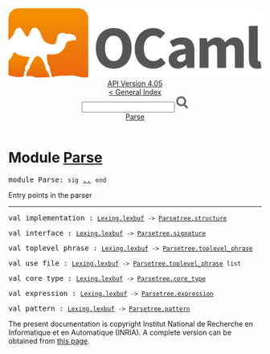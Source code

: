 <!-- ((! set title API !)) ((! set documentation !)) ((! set api !)) ((! set nobreadcrumb !)) -->
<div class="api"><header><nav class="toc brand"><a class="brand" href="https://ocaml.org/"><img src="colour-logo-gray.svg" class="svg" alt="OCaml"></a></nav><nav class="toc"><div class="toc_version"><a href="/docs" id="version-select">API Version 4.05</a></div><a href="index.html">&lt; General Index</a><div class="api_search"><input type="text" name="apisearch" id="api_search" oninput="mySearch(false);" onkeypress="this.oninput();" onclick="this.oninput();" onpaste="this.oninput();">
<img src="search_icon.svg" alt="Search" class="svg" onclick="mySearch(false)"></div>
<div id="search_results"></div><div class="toc_title"><a href="#top">Parse</a></div><ul></ul></nav></header>

<h1>Module <a href="type_Parse.html">Parse</a></h1>

<pre><span class="keyword">module</span> Parse: <code class="code"><span class="keyword">sig</span></code> <a href="Parse.html">..</a> <code class="code"><span class="keyword">end</span></code></pre><div class="info module top">
Entry points in the parser<br>
</div>
<hr width="100%">

<pre><span id="VALimplementation"><span class="keyword">val</span> implementation</span> : <code class="type"><a href="Lexing.html#TYPElexbuf">Lexing.lexbuf</a> -&gt; <a href="Parsetree.html#TYPEstructure">Parsetree.structure</a></code></pre>
<pre><span id="VALinterface"><span class="keyword">val</span> interface</span> : <code class="type"><a href="Lexing.html#TYPElexbuf">Lexing.lexbuf</a> -&gt; <a href="Parsetree.html#TYPEsignature">Parsetree.signature</a></code></pre>
<pre><span id="VALtoplevel_phrase"><span class="keyword">val</span> toplevel_phrase</span> : <code class="type"><a href="Lexing.html#TYPElexbuf">Lexing.lexbuf</a> -&gt; <a href="Parsetree.html#TYPEtoplevel_phrase">Parsetree.toplevel_phrase</a></code></pre>
<pre><span id="VALuse_file"><span class="keyword">val</span> use_file</span> : <code class="type"><a href="Lexing.html#TYPElexbuf">Lexing.lexbuf</a> -&gt; <a href="Parsetree.html#TYPEtoplevel_phrase">Parsetree.toplevel_phrase</a> list</code></pre>
<pre><span id="VALcore_type"><span class="keyword">val</span> core_type</span> : <code class="type"><a href="Lexing.html#TYPElexbuf">Lexing.lexbuf</a> -&gt; <a href="Parsetree.html#TYPEcore_type">Parsetree.core_type</a></code></pre>
<pre><span id="VALexpression"><span class="keyword">val</span> expression</span> : <code class="type"><a href="Lexing.html#TYPElexbuf">Lexing.lexbuf</a> -&gt; <a href="Parsetree.html#TYPEexpression">Parsetree.expression</a></code></pre>
<pre><span id="VALpattern"><span class="keyword">val</span> pattern</span> : <code class="type"><a href="Lexing.html#TYPElexbuf">Lexing.lexbuf</a> -&gt; <a href="Parsetree.html#TYPEpattern">Parsetree.pattern</a></code></pre><div class="copyright">The present documentation is copyright Institut National de Recherche en Informatique et en Automatique (INRIA). A complete version can be obtained from <a href="http://caml.inria.fr/pub/docs/manual-ocaml/">this page</a>.</div></div>